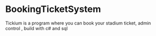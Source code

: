 # BookingTicketSystem
Tickium is a program where you can book your stadium ticket, admin control , build with c# and sql
